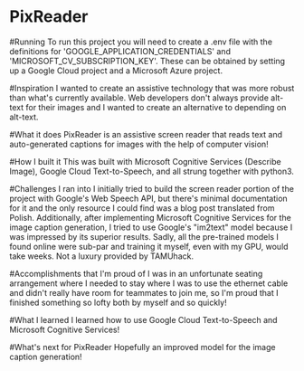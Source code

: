 # PixReader

#Running
To run this project you will need to create a .env file with the definitions for 'GOOGLE_APPLICATION_CREDENTIALS' and 'MICROSOFT_CV_SUBSCRIPTION_KEY'.
These can be obtained by setting up a Google Cloud project and a Microsoft Azure project.

#Inspiration
I wanted to create an assistive technology that was more robust than what's currently available. Web developers don't always provide alt-text for their images and I wanted to create an alternative to depending on alt-text.

#What it does
PixReader is an assistive screen reader that reads text and auto-generated captions for images with the help of computer vision!

#How I built it
This was built with Microsoft Cognitive Services (Describe Image), Google Cloud Text-to-Speech, and all strung together with python3.

#Challenges I ran into
I initially tried to build the screen reader portion of the project with Google's Web Speech API, but there's minimal documentation for it and the only resource I could find was a blog post translated from Polish. Additionally, after implementing Microsoft Cognitive Services for the image caption generation, I tried to use Google's "im2text" model because I was impressed by its superior results. Sadly, all the pre-trained models I found online were sub-par and training it myself, even with my GPU, would take weeks. Not a luxury provided by TAMUhack.

#Accomplishments that I'm proud of
I was in an unfortunate seating arrangement where I needed to stay where I was to use the ethernet cable and didn't really have room for teammates to join me, so I'm proud that I finished something so lofty both by myself and so quickly!

#What I learned
I learned how to use Google Cloud Text-to-Speech and Microsoft Cognitive Services!

#What's next for PixReader
Hopefully an improved model for the image caption generation!

